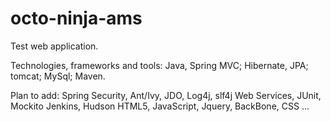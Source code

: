 octo-ninja-ams
==============
Test web application.

Technologies, frameworks and tools:
	Java,
	Spring MVC;
	Hibernate, JPA; 
	tomcat;
	MySql;
	Maven.

Plan to add:
	Spring Security, 
	Ant/Ivy, 
	JDO, 
	Log4j, slf4j
	Web Services,
	JUnit, Mockito
	Jenkins, Hudson
	HTML5,
	JavaScript,
	Jquery,
	BackBone,
	CSS
	... 